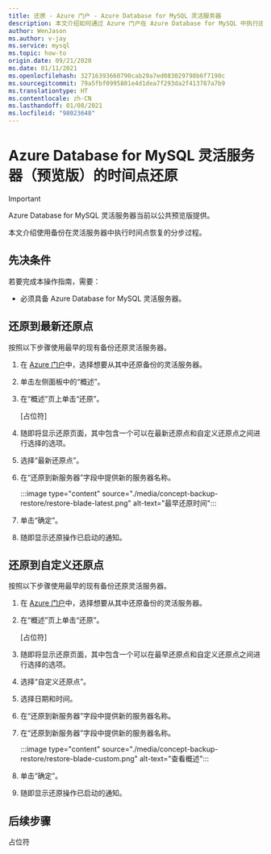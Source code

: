 ```yaml
---
title: 还原 - Azure 门户 - Azure Database for MySQL 灵活服务器
description: 本文介绍如何通过 Azure 门户在 Azure Database for MySQL 中执行还原操作。
author: WenJason
ms.author: v-jay
ms.service: mysql
ms.topic: how-to
origin.date: 09/21/2020
ms.date: 01/11/2021
ms.openlocfilehash: 32716393660790cab29a7ed083029798b6f7190c
ms.sourcegitcommit: 79a5fbf0995801e4d1dea7f293da2f413787a7b9
ms.translationtype: HT
ms.contentlocale: zh-CN
ms.lasthandoff: 01/08/2021
ms.locfileid: "98023648"
---
```

# <a name="point-in-time-restore-of-a-azure-database-for-mysql---flexible-server-preview"></a>Azure Database for MySQL 灵活服务器（预览版）的时间点还原


> [!IMPORTANT]
> Azure Database for MySQL 灵活服务器当前以公共预览版提供。

本文介绍使用备份在灵活服务器中执行时间点恢复的分步过程。

## <a name="prerequisites"></a>先决条件

若要完成本操作指南，需要：

-   必须具备 Azure Database for MySQL 灵活服务器。

## <a name="restore-to-the-latest-restore-point"></a>还原到最新还原点

按照以下步骤使用最早的现有备份还原灵活服务器。

1.  在 [Azure 门户](https://portal.azure.cn/)中，选择想要从其中还原备份的灵活服务器。

2.  单击左侧面板中的“概述”。

3.  在“概述”页上单击“还原”。

    [占位符]

4.  随即将显示还原页面，其中包含一个可以在最新还原点和自定义还原点之间进行选择的选项。

5.  选择“最新还原点”。


6.  在“还原到新服务器”字段中提供新的服务器名称。

    :::image type="content" source="./media/concept-backup-restore/restore-blade-latest.png" alt-text="最早还原时间":::

8.  单击“确定”。

9.  随即显示还原操作已启动的通知。

## <a name="restoring-to-a-custom-restore-point"></a>还原到自定义还原点

按照以下步骤使用最早的现有备份还原灵活服务器。

1.  在 [Azure 门户](https://portal.azure.cn/)中，选择想要从其中还原备份的灵活服务器。

2.  在“概述”页上单击“还原”。

    [占位符]

3.  随即将显示还原页面，其中包含一个可以在最早还原点和自定义还原点之间进行选择的选项。

4.  选择“自定义还原点”。

5.  选择日期和时间。

6.  在“还原到新服务器”字段中提供新的服务器名称。

6.  在“还原到新服务器”字段中提供新的服务器名称。 
   
    :::image type="content" source="./media/concept-backup-restore/restore-blade-custom.png" alt-text="查看概述":::
 
7.  单击“确定”。

8.  随即显示还原操作已启动的通知。

## <a name="next-steps"></a>后续步骤

占位符
